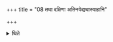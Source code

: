 +++
title = "08 तथा दक्षिणा अतिनयेद्यथास्याहानि"

+++

<details><summary>थिते</summary>

8. He should lead the Dakṣiṇā cows in such a manner that its (=of Rājasūya) days should be on their own time.'
</details>

